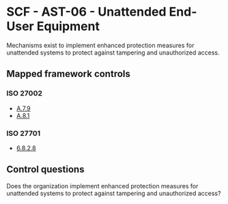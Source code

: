 # SCF - AST-06 - Unattended End-User Equipment
Mechanisms exist to implement enhanced protection measures for unattended systems to protect against tampering and unauthorized access.
## Mapped framework controls
### ISO 27002
- [A.7.9](../iso27002/a-7.md#a79)
- [A.8.1](../iso27002/a-8.md#a81)
  
### ISO 27701
- [6.8.2.8](../iso27701/6828.md)
  
## Control questions
Does the organization implement enhanced protection measures for unattended systems to protect against tampering and unauthorized access?
  